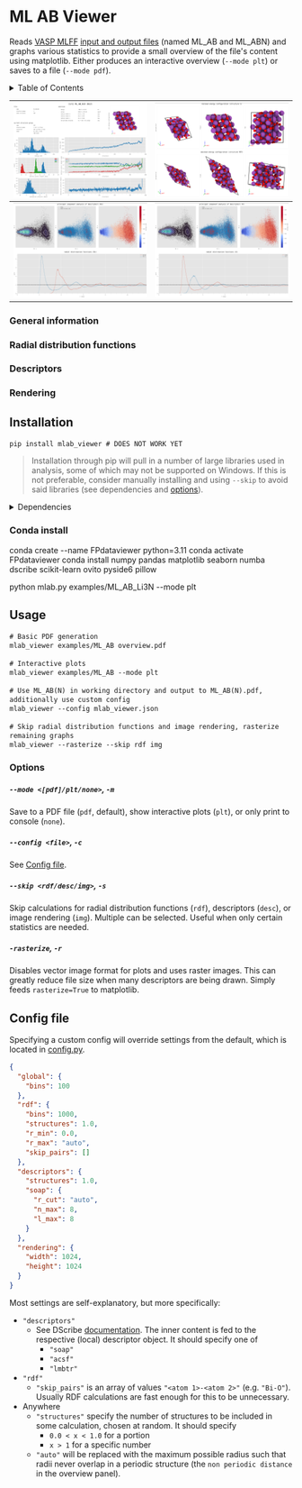 # ML AB Viewer

Reads [VASP MLFF](https://www.vasp.at/wiki/index.php/Machine_learning_force_field_calculations:_Basics) [input and output files](https://www.vasp.at/wiki/index.php/ML_AB) (named ML_AB and ML_ABN) 
and graphs various statistics to provide a small overview of the file's content using matplotlib. 
Either produces an interactive overview (`--mode plt`) or saves to a file (`--mode pdf`). 

<details>
<summary>Table of Contents</summary>

- [Installation](#installation)
- [Usage](#usage)
- [Options](#options)
- [Config](#config-file)

</details>

| ![rendered front page](image_a.png)                 | ![rendered image page](image_b.png)                |
|-----------------------------------------------------|----------------------------------------------------|
| ![rendered atom type page for bismuth](image_c.png) | ![rendered atom type page for oxygen](image_d.png) |

### General information

### Radial distribution functions

### Descriptors

### Rendering

## Installation

```shell
pip install mlab_viewer # DOES NOT WORK YET
```

> Installation through pip will pull in a number of large libraries used in analysis, some of which may not be supported on Windows. 
> If this is not preferable, consider manually installing and using `--skip` to avoid said libraries (see dependencies and [options](#options)).

<details>
<summary>Dependencies</summary>

| Component                         | Dependencies (immediate)                                                                                                                                                                   |
|-----------------------------------|--------------------------------------------------------------------------------------------------------------------------------------------------------------------------------------------|
| **required**                      | **[numpy](https://pypi.org/project/numpy/), [pandas](https://pypi.org/project/pandas/), [matplotlib](https://pypi.org/project/matplotlib/), [seaborn](https://pypi.org/project/seaborn/)** |
| **radial distribution functions** | **[numba](https://pypi.org/project/numba/)**                                                                                                                                               |
| **descriptors**                   | **[dscribe](https://pypi.org/project/dscribe/) (possible compatability issues), [scikit-learn](https://pypi.org/project/scikit-learn/)**                                                   |
| **rendering**                     | **[ovito](https://pypi.org/project/ovito/), [pyside6](https://pypi.org/project/PySide6/), [pillow](https://pypi.org/project/Pillow/)**                                                     |

</details>

### Conda install
conda create --name FPdataviewer python=3.11
conda activate FPdataviewer 
conda install numpy pandas matplotlib seaborn numba dscribe scikit-learn ovito pyside6 pillow

python mlab.py examples/ML_AB_Li3N --mode plt

## Usage

```shell
# Basic PDF generation
mlab_viewer examples/ML_AB overview.pdf

# Interactive plots
mlab_viewer examples/ML_AB --mode plt

# Use ML_AB(N) in working directory and output to ML_AB(N).pdf, additionally use custom config
mlab_viewer --config mlab_viewer.json

# Skip radial distribution functions and image rendering, rasterize remaining graphs
mlab_viewer --rasterize --skip rdf img
```

### Options

##### `--mode <[pdf]/plt/none>`, `-m`
Save to a PDF file (`pdf`, default), show interactive plots (`plt`), or only print to console (`none`).

##### `--config <file>`, `-c`
See [Config file](#config-file).

##### `--skip <rdf/desc/img>`, `-s`
Skip calculations for radial distribution functions (`rdf`), descriptors (`desc`), or image rendering (`img`). Multiple can be selected. Useful when only certain statistics are needed.

##### `-rasterize`, `-r`
Disables vector image format for plots and uses raster images. This can greatly reduce file size when many descriptors are being drawn. Simply feeds `rasterize=True` to matplotlib.

## Config file

Specifying a custom config will override settings from the default, which is located in [config.py](mlab_viewer/config.py).

```json
{
  "global": {
    "bins": 100
  },
  "rdf": {
    "bins": 1000,
    "structures": 1.0,
    "r_min": 0.0,
    "r_max": "auto",
    "skip_pairs": []
  },
  "descriptors": {
    "structures": 1.0,
    "soap": {
      "r_cut": "auto",
      "n_max": 8,
      "l_max": 8
    }
  },
  "rendering": {
    "width": 1024,
    "height": 1024
  }
}
```

Most settings are self-explanatory, but more specifically:

- `"descriptors"`
  - See DScribe [documentation](https://singroup.github.io/dscribe/latest/doc/dscribe.descriptors.html). The inner content is fed to the respective (local) descriptor object. It should specify one of
    - `"soap"`
    - `"acsf"`
    - `"lmbtr"`
- `"rdf"`
  - `"skip_pairs"` is an array of values `"<atom 1>-<atom 2>"` (e.g. `"Bi-O"`). Usually RDF calculations are fast enough for this to be unnecessary.
- Anywhere
  - `"structures"` specify the number of structures to be included in some calculation, chosen at random. It should specify
    - `0.0 < x < 1.0` for a portion
    - `x > 1` for a specific number
  - `"auto"` will be replaced with the maximum possible radius such that radii never overlap in a periodic structure (the `non periodic distance` in the overview panel).
